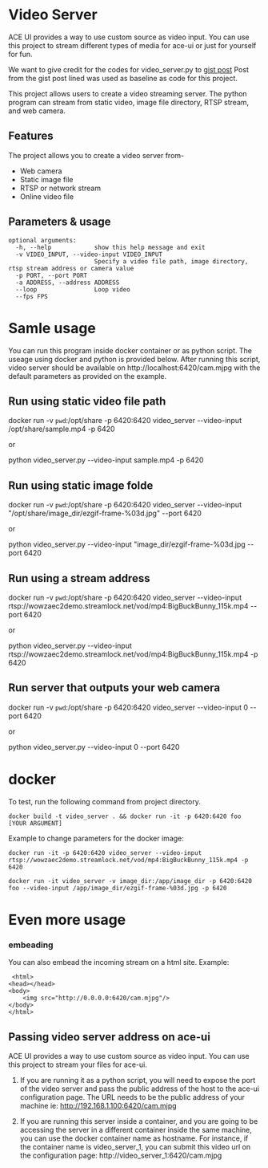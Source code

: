 # Video Server 

ACE UI provides a way to use custom source as video input. You can use this project to stream different types of media for ace-ui or just for yourself for fun. 

We want to give credit for the codes for video_server.py to  [gist post](https://gist.github.com/n3wtron/4624820) Post from the gist post lined was used as baseline as code for this project. 

This project allows users to create a video streaming server. The python program can stream from static video, image file directory, RTSP stream, and web camera. 
## Features
The project allows you to create a video server from-
* Web camera
* Static image file
* RTSP or network stream
* Online video file

## Parameters & usage
```
optional arguments:
  -h, --help            show this help message and exit
  -v VIDEO_INPUT, --video-input VIDEO_INPUT
                        Specify a video file path, image directory, rtsp stream address or camera value
  -p PORT, --port PORT
  -a ADDRESS, --address ADDRESS
  --loop                Loop video
  --fps FPS

```


# Samle usage
You can run this program inside docker container or as python script. The useage using docker and python is provided below. 
After running this script, video server should be available on http://localhost:6420/cam.mjpg with the default parameters as provided on the example. 

## Run using static video file path
docker run -v `pwd`:/opt/share -p 6420:6420 video_server --video-input /opt/share/sample.mp4 -p 6420

or 

python video_server.py  --video-input sample.mp4 -p 6420

## Run using static image folde
docker run -v `pwd`:/opt/share -p 6420:6420  video_server --video-input "/opt/share/image_dir/ezgif-frame-%03d.jpg" --port 6420

or 

python video_server.py --video-input "image_dir/ezgif-frame-%03d.jpg --port 6420
## Run using a stream address
docker run -v `pwd`:/opt/share -p 6420:6420  video_server --video-input rtsp://wowzaec2demo.streamlock.net/vod/mp4:BigBuckBunny_115k.mp4  --port 6420

or 

python video_server.py  --video-input rtsp://wowzaec2demo.streamlock.net/vod/mp4:BigBuckBunny_115k.mp4  -p 6420

## Run server that outputs your web camera
docker run -v `pwd`:/opt/share -p 6420:6420 video_server --video-input 0 --port 6420

or 

python video_server.py  --video-input 0 --port 6420


# docker
To test, run the following command from project directory. 
```
docker build -t video_server . && docker run -it -p 6420:6420 foo [YOUR ARGUMENT]
```
Example to change parameters for the docker image: 


```
docker run -it -p 6420:6420 video_server --video-input rtsp://wowzaec2demo.streamlock.net/vod/mp4:BigBuckBunny_115k.mp4 -p 6420

docker run -it video_server -v image_dir:/app/image_dir -p 6420:6420 foo --video-input /app/image_dir/ezgif-frame-%03d.jpg -p 6420

```

# Even more usage
### embeading
You can also embead the incoming stream on a html site. 
Example:

```
 <html>
<head></head>
<body>
    <img src="http://0.0.0.0:6420/cam.mjpg"/>
</body>
</html>
```

## Passing video server address on ace-ui
ACE UI provides a way to use custom source as video input. You can use this project to stream your files for ace-ui. 
1. If you are running it as a python script, you will need to expose the port of the video server and pass the public address of the host to the ace-ui configuration page. The URL needs to be the public address of your machine ie: http://192.168.1.100:6420/cam.mjpg

2. If you are running this server inside a container, and you are going to be accessing the server in a different container inside the same machine, you can use the docker container name as hostname. For instance, if the container name is video_server_1, you can submit this video url on the configuration page:  http://video_server_1:6420/cam.mjpg
